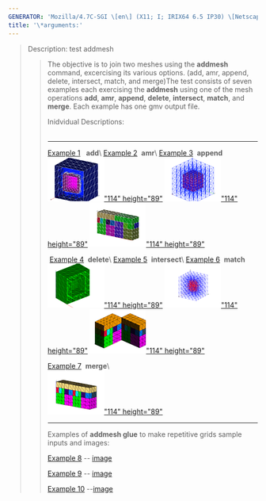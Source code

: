 ```yaml
---
GENERATOR: 'Mozilla/4.7C-SGI \[en\] (X11; I; IRIX64 6.5 IP30) \[Netscape\]'
title: '\*arguments:'
---
```


> Description: test addmesh
>
> > The objective is to join two meshes using the **addmesh** command,
> > excercising its various options. (add, amr, append, delete,
> > intersect, match, and merge)The test consists of seven examples each
> > exercising the **addmesh** using one of the mesh operations **add**,
> > **amr**, **append**, **delete**, **intersect**, **match**, and
> > **merge**. Each example has one gmv output file.
> >
> > Inidvidual Descriptions:\
> >  
> >
> >   ------------------------------------------------------------------------------------------------------ ------------------------------------------------------------------------------------------------------- -------------------------------------------------------------------------------------------------------
> >   [Example 1](description1_add.html)   **add**\                                                          [Example 2](description2_amr.html)  **amr**\                                                            [Example 3](description3_append.html)  **append**\
> >   [![](image/addmesh_add/addmesh_out2_tn.gif)"114" height="89"](description1_add.html)           [![](image/addmesh_amr/addmesh_amr4_tn.gif)"114" height="89"](description2_amr.html)            [![](image/addmesh_append/addmesh_append3_tn.gif)"114" height="89"](description3_append.html)
> >
> >    [Example 4](description4_delete.html)  **delete**\                                                    [Example 5](description5_intersect.html)  **intersect**\                                                [Example 6](description6_match.html)  **match**\
> >   [![](image/addmesh_delete/addmesh_delete_tn.gif)"114" height="89"](description4_delete.html)   [![](image/addmesh_intersect/add_inter_tn.gif)"114" height="89"](description5_intersect.html)   [![](image/addmesh_match/addmesh_mesh3_tn.gif)"114" height="89"](description6_match.html)
> >
> >   [Example 7](description7_merge.html)  **merge**\                                                                                                                                                               
> >   [![](image/addmesh_merge/addmesh_mesh3_tn.gif)"114" height="89"](description7_merge.html)                                                                                                              
> >   ------------------------------------------------------------------------------------------------------ ------------------------------------------------------------------------------------------------------- -------------------------------------------------------------------------------------------------------
> >
> > Examples of **addmesh glue** to make repetitive grids sample inputs
> > and images:
> >
> > [Example 8](hlwg.lgc) -- [image](hlwg-pic.pdf)[](hlwg-pic.pdf)
> >
> > [Example 9](hlres.lgc) -- [image](hlres-pic.pdf)[](slad.lgc)
> >
> > [Example 10](slad.lgc) --[image](slad-pic.pdf)
